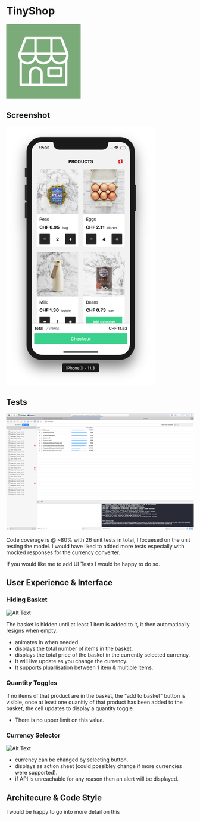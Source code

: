 # TinyShop
<img src="https://github.com/callumboddy/TinyShop/blob/master/Assets/icon.png" width="200" />


## Screenshot
<img src="https://github.com/callumboddy/TinyShop/blob/master/Assets/screenshot.png" width="400" />

## Tests

![Alt Text](https://github.com/callumboddy/TinyShop/blob/master/Assets/coverage.png)

Code coverage is @ ~80% with 26 unit tests in total, I focuesed on the unit testing the model. I would have liked to added more tests especially with mocked responses for the currency converter. 

If you would like me to add UI Tests I would be happy to do so.

## User Experience & Interface

### Hiding Basket

![Alt Text](http://g.recordit.co/jiyUC4wz0x.gif)

The basket is hidden until at least 1 item is added to it, it then automatically resigns when empty.

- animates in when needed.
- displays the total number of items in the basket.
- displays the total price of the basket in the currently selected currency.
- It will live update as you change the currency.
- It supports pluarlisation between 1 item & multiple items.

### Quantity Toggles

if no items of that product are in the basket, the "add to basket" button is visible, once at least one quanitiy of that product has been added to the basket, the cell updates to display a quantity toggle.

- There is no upper limit on this value.


### Currency Selector

![Alt Text](http://g.recordit.co/FqSKLv08Ej.gif)

- currency can be changed by selecting button.
- displays as action sheet (could possibley change if more currencies were supported).
- if API is unreachable for any reason then an alert will be displayed.


## Architecure & Code Style

I would be happy to go into more detail on this
